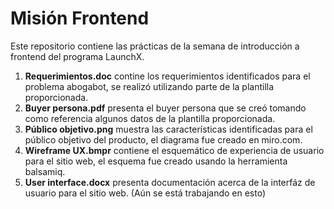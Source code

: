 # Misión Frontend

Este repositorio contiene las prácticas de la semana de introducción a frontend del programa LaunchX.

1. **Requerimientos.doc** contine los requerimientos identificados para el problema abogabot, se realizó utilizando parte de la plantilla proporcionada.
2. **Buyer persona.pdf** presenta el buyer persona que se creó tomando como referencia algunos datos de la plantilla proporcionada.
3. **Público objetivo.png** muestra las características identificadas para el público objetivo del producto, el diagrama fue creado en miro.com.
4. **Wireframe UX.bmpr** contiene el esquemático de experiencia de usuario para el sitio web, el esquema fue creado usando la herramienta balsamiq.
5. **User interface.docx** presenta documentación acerca de la interfáz de usuario para el sitio web. (Aún se está trabajando en esto)
